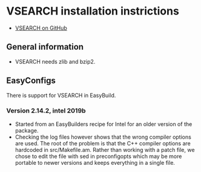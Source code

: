 # VSEARCH installation instrictions

* [VSEARCH on GitHub](https://github.com/torognes/vsearch)

## General information

* VSEARCH needs zlib and bzip2.

## EasyConfigs

There is support for VSEARCH in EasyBuild.

### Version 2.14.2, intel 2019b

* Started from an EasyBuilders recipe for Intel for an older version of the package.
* Checking the log files however shows that the wrong compiler options are used.
  The root of the problem is that the C++ compiler options are hardcoded in 
  src/Makefile.am. Rather than working with a patch file, we chose to edit the
  file with sed in preconfigopts which may be more portable to newer versions
  and keeps everything in a single file.

